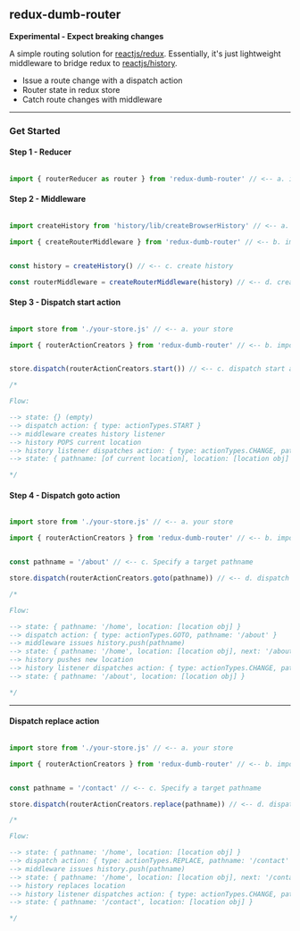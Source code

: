 ## redux-dumb-router

**Experimental - Expect breaking changes**

A simple routing solution for [reactjs/redux](https://github.com/reactjs/redux). Essentially, it's just lightweight middleware to bridge redux to [reactjs/history](https://github.com/reactjs/history).

- Issue a route change with a dispatch action
- Router state in redux store
- Catch route changes with middleware

---

### Get Started

#### Step 1 - Reducer

```javascript

import { routerReducer as router } from 'redux-dumb-router' // <-- a. import router reducer as [some name you choose]

```

#### Step 2 - Middleware

```javascript

import createHistory from 'history/lib/createBrowserHistory' // <-- a. import create history

import { createRouterMiddleware } from 'redux-dumb-router' // <-- b. import create middleware


const history = createHistory() // <-- c. create history

const routerMiddleware = createRouterMiddleware(history) // <-- d. create middleware with history

```

#### Step 3 - Dispatch start action

```javascript

import store from './your-store.js' // <-- a. your store

import { routerActionCreators } from 'redux-dumb-router' // <-- b. import action creators


store.dispatch(routerActionCreators.start()) // <-- c. dispatch start action

/*

Flow:

--> state: {} (empty)
--> dispatch action: { type: actionTypes.START }
--> middleware creates history listener
--> history POPS current location
--> history listener dispatches action: { type: actionTypes.CHANGE, pathname: [of current location], location: [location obj] }
--> state: { pathname: [of current location], location: [location obj] }

*/

```

#### Step 4 - Dispatch goto action

```javascript

import store from './your-store.js' // <-- a. your store

import { routerActionCreators } from 'redux-dumb-router' // <-- b. import action creators


const pathname = '/about' // <-- c. Specify a target pathname

store.dispatch(routerActionCreators.goto(pathname)) // <-- d. dispatch goto action with target pathname

/*

Flow:

--> state: { pathname: '/home', location: [location obj] }
--> dispatch action: { type: actionTypes.GOTO, pathname: '/about' }
--> middleware issues history.push(pathname)
--> state: { pathname: '/home', location: [location obj], next: '/about' }
--> history pushes new location
--> history listener dispatches action: { type: actionTypes.CHANGE, pathname: '/about', location: [location obj] }
--> state: { pathname: '/about', location: [location obj] }

*/

```
---

#### Dispatch replace action

```javascript

import store from './your-store.js' // <-- a. your store

import { routerActionCreators } from 'redux-dumb-router' // <-- b. import action creators


const pathname = '/contact' // <-- c. Specify a target pathname

store.dispatch(routerActionCreators.replace(pathname)) // <-- d. dispatch replace action with target pathname

/*

Flow:

--> state: { pathname: '/home', location: [location obj] }
--> dispatch action: { type: actionTypes.REPLACE, pathname: '/contact' }
--> middleware issues history.push(pathname)
--> state: { pathname: '/home', location: [location obj], next: '/contact' }
--> history replaces location
--> history listener dispatches action: { type: actionTypes.CHANGE, pathname: '/contact', location: [location obj] }
--> state: { pathname: '/contact', location: [location obj] }

*/

```
